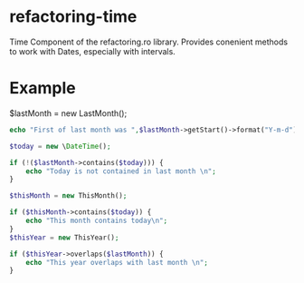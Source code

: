 refactoring-time
================

Time Component of the refactoring.ro library.  Provides conenient methods to work with  Dates, especially with intervals. 



Example
=======

$lastMonth = new LastMonth();

```php
echo "First of last month was ",$lastMonth->getStart()->format("Y-m-d"),"\n";

$today = new \DateTime();

if (!($lastMonth->contains($today))) {
    echo "Today is not contained in last month \n";
}

$thisMonth = new ThisMonth();

if ($thisMonth->contains($today)) {
    echo "This month contains today\n";
}
$thisYear = new ThisYear();

if ($thisYear->overlaps($lastMonth)) {
    echo "This year overlaps with last month \n";
}

```

